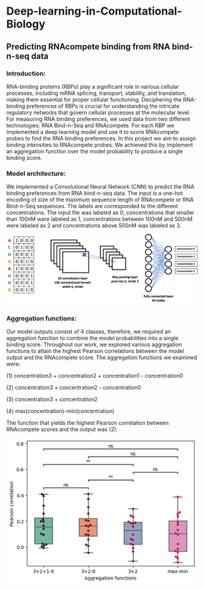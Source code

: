 # Deep-learning-in-Computational-Biology

## Predicting RNAcompete binding from RNA bind-n-seq data

### Introduction:
RNA-binding proteins (RBPs) play a significant role in various cellular processes, including mRNA splicing, transport, stability, and translation, making them essential for proper cellular functioning. Deciphering the RNA-binding preferences of RBPs is crucial for understanding the intricate regulatory networks that govern cellular processes at the molecular level. For measuring RNA binding preferences, we used data from two different technologies: RNA Bind-n-Seq and RNAcompete. For each RBP we implemented a deep learning model and use it to score RNAcompete probes to find the RNA binding preferences. In this project we aim to assign binding intensities to RNAcompete probes. We achieved this by implement an aggregation function over the model probability to produce a single binding score. 

### Model architecture:
We implemented a Convolutional Neural Network (CNN) to predict the RNA binding preferences from RNA bind-n-seq data. The input is a one-hot encoding of size of the maximum sequence length of RNAcompete or RNA Bind-n-Seq sequences. The labels are corresponded to the different concentrations. The input file was labeled as 0, concentrations that smaller than 100nM ware labeled as 1, concentrations between 100nM and 500nM were labeled as 2 and concentrations above 500nM was labeled as 3.

![Model Architecture](model_architecture.png)

### Aggregation functions:
Our model outputs consist of 4 classes, therefore, we required an aggregation function to combine the model probabilities into a single binding score. Throughout our work, we explored various aggregation functions to attain the highest Pearson correlations between the model output and the RNAcompete score. The aggregation functions we examined were:

(1)  concentration3 + concentration2 + concentration1 - concentration0

(2)  concentration3 + concentration2 - concentration0

(3)  concentration3 + concentration2

(4)  max⁡(concentration)-min⁡(concentration)

The function that yields the highest Pearson correlation between RNAcompete scores and the output was (2).

![Agg_func](Aggregation.png)
